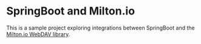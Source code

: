 # SpringBoot and Milton.io


This is a sample project exploring integrations between SpringBoot and the [Milton.io WebDAV library](http://milton.io/).
